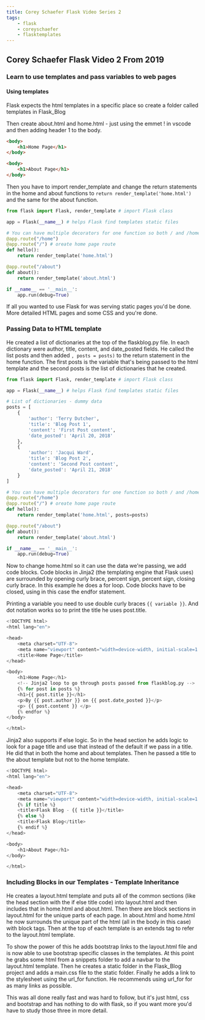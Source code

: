 ```yaml
---
title: Corey Schaefer Flask Video Series 2
tags:
    - flask
    - coreyschaefer
    - flasktemplates
---
```

## Corey Schaefer Flask Video 2 From 2019

### Learn to use templates and pass variables to web pages

#### Using templates

Flask expects the html templates in a specific place so create a folder called templates in Flask_Blog

Then create about.html and home.html - just using the emmet ! in vscode and then adding header 1 to the body.

  ``` html
  <body>
      <h1>Home Page</h1>
  </body>
  ```

  ``` html
  <body>
      <h1>About Page</h1>
  </body>
  ```
Then you have to import render_template and change the return statements in the home and about functions to `return render_template('home.html')` and the same for the about function.

``` python
from flask import Flask, render_template # import Flask class

app = Flask(__name__) # helps Flask find templates static files

# You can have multiple decorators for one function so both / and /home go to the same page
@app.route("/home")
@app.route("/") # oreate home page route
def hello():
	return render_template('home.html')

@app.route("/about")
def about():
	return render_template('about.html')

if __name__ == '__main__':
	app.run(debug=True)
```

If all you wanted to use Flask for was serving static pages you'd be done. More detailed HTML pages and some CSS and you're done.

### Passing Data to HTML template

He created a list of dictionaries at the top of the flaskblog.py file. In each dictionary were author, title, content, and date_posted fields. He called the list posts and then added `, posts = posts)` to the return statement in the home function. The first posts is the variable that's being passed to the html template and the second posts is the list of dictionaries that he created.

``` python
from flask import Flask, render_template # import Flask class

app = Flask(__name__) # helps Flask find templates static files

# List of dictionaries - dummy data
posts = [
	{
		'author': 'Terry Dutcher',
		'title': 'Blog Post 1',
		'content': 'First Post content',
		'date_posted': 'April 20, 2018'
	},
	{
		'author': 'Jacqui Ward',
		'title': 'Blog Post 2',
		'content': 'Second Post content',
		'date_posted': 'April 21, 2018'
	}
]

# You can have multiple decorators for one function so both / and /home go to the same page
@app.route("/home")
@app.route("/") # oreate home page route
def hello():
	return render_template('home.html', posts=posts)

@app.route("/about")
def about():
	return render_template('about.html')

if __name__ == '__main__':
	app.run(debug=True)
```

Now to change home.html so it can use the data we're passing, we add code blocks. Code blocks in Jinja2 (the templating engine that Flask uses) are surrounded by opening curly brace, percent sign, percent sign, closing curly brace. In this example he does a for loop. Code blocks have to be closed, using in this case the endfor statement. 

Printing a variable you need to use double curly braces `{{ variable }}`. And dot notation works so to print the title he uses post.title.

``` python
<!DOCTYPE html>
<html lang="en">

<head>
    <meta charset="UTF-8">
    <meta name="viewport" content="width=device-width, initial-scale=1.0">
    <title>Home Page</title>
</head>

<body>
    <h1>Home Page</h1>
    <!-- Jinja2 loop to go through posts passed from flaskblog.py -->
    {% for post in posts %}
    <h1>{{ post.title }}</h1>
    <p>By {{ post.author }} on {{ post.date_posted }}</p>
    <p> {{ post.content }} </p>
    {% endfor %}
</body>

</html>
```

Jinja2 also supports if else logic. So in the head section he adds logic to look for a page title and use that instead of the default if we pass in a title. He did that in both the home and about templates. Then he passed a title to the about template but not to the home template.

``` python
<!DOCTYPE html>
<html lang="en">

<head>
    <meta charset="UTF-8">
    <meta name="viewport" content="width=device-width, initial-scale=1.0">
    {% if title %}
    <title>Flask Blog - {{ title }}</title>
    {% else %}
    <title>Flask Blog</title>
    {% endif %}
</head>

<body>
    <h1>About Page</h1>
</body>

</html>
```
### Including Blocks in our Templates - Template Inheritance

He creates a layout.html template and puts all of the common sections (like the head section with the if else title code) into layout.html and then includes that in home.html and about.html. Then there are block sections in layout.html for the unique parts of each page. In about.html and home.html he now surrounds the unique part of the html (all in the body in this case) with block tags. Then at the top of each template is an extends tag to refer to the layout.html template.

To show the power of this he adds bootstrap links to the layout.html file and is now able to use bootstrap specific classes in the templates. At this point he grabs some html from a snippets folder to add a navbar to the layout.html template. Then he creates a static folder in the Flask_Blog project and adds a main.css file to the static folder. Finally he adds a link to the stylesheet using the url_for function. He recommends using url_for for as many links as possible. 

This was all done really fast and was hard to follow, but it's just html, css and bootstrap and has nothing to do with flask, so if you want more you'd have to study those three in more detail.  
